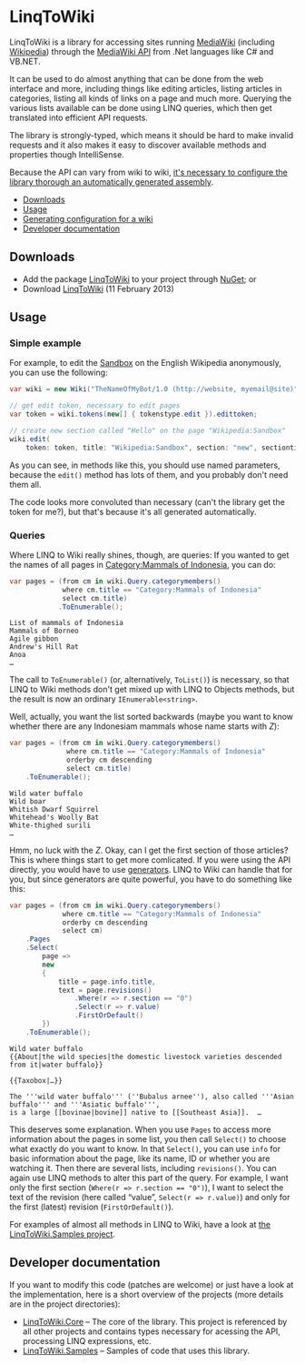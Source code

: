 ﻿LinqToWiki
==========

LinqToWiki is a library for accessing sites running [MediaWiki](http://www.mediawiki.org/)
(including [Wikipedia](http://en.wikipedia.org/)) through the [MediaWiki API](https://www.mediawiki.org/wiki/API)
from .Net languages like C# and VB.NET.

It can be used to do almost anything that can be done from the web interface and more,
including things like editing articles, listing articles in categories, listing all kinds of links on a page
and much more.
Querying the various lists available can be done using LINQ queries,
which then get translated into efficient API requests.

The library is strongly-typed, which means it should be hard to make invalid requests
and it also makes it easy to discover available methods and properties though IntelliSense.

Because the API can vary from wiki to wiki,
[it's necessary to configure the library thorough an automatically generated assembly](#generating-configuration-for-a-wiki).

- [Downloads](#downloads)
- [Usage](#usage)
- [Generating configuration for a wiki](#generating-configuration-for-a-wiki)
- [Developer documentation](#developer-documentation)

Downloads
---------

- Add the package [LinqToWiki](https://nuget.org/packages/LinqToWiki) to your project through [NuGet](https://nuget.org/); or
- Download [LinqToWiki](http://ltw.svick.org/LinqToWiki-enwiki-20130211.zip) (11 February 2013)

Usage
-----

### Simple example

For example, to edit the [Sandbox](http://en.wikipedia.org/wiki/Wikipedia:Sandbox) on the English Wikipedia anonymously, you can use the following:

```C#
var wiki = new Wiki("TheNameOfMyBot/1.0 (http://website, myemail@site)", "en.wikipedia.org");

// get edit token, necessary to edit pages
var token = wiki.tokens(new[] { tokenstype.edit }).edittoken;

// create new section called "Hello" on the page "Wikipedia:Sandbox"
wiki.edit(
    token: token, title: "Wikipedia:Sandbox", section: "new", sectiontitle: "Hello", text: "Hello world!");
```

As you can see, in methods like this, you should use named parameters,
because the `edit()` method has lots of them, and you probably don't need them all.

The code looks more convoluted than necessary (can't the library get the token for me?),
but that's because it's all generated automatically.

### Queries

Where LINQ to Wiki really shines, though, are queries:
If you wanted to get the names of all pages in [Category:Mammals of Indonesia](http://en.wikipedia.org/wiki/Category:Mammals_of_Indonesia),
you can do:

```C#
var pages = (from cm in wiki.Query.categorymembers()
             where cm.title == "Category:Mammals of Indonesia"
             select cm.title)
            .ToEnumerable();
```

```
List of mammals of Indonesia
Mammals of Borneo
Agile gibbon
Andrew's Hill Rat
Anoa
…
```

The call to `ToEnumerable()` (or, alternatively, `ToList()`) is necessary,
so that LINQ to Wiki methods don't get mixed up with LINQ to Objects methods, but the result is now an ordinary `IEnumerable<string>`.

Well, actually, you want the list sorted backwards (maybe you want to know whether there are any Indonesiam mammals whose name starts with *Z*):

```C#
var pages = (from cm in wiki.Query.categorymembers()
              where cm.title == "Category:Mammals of Indonesia"
              orderby cm descending 
              select cm.title)
    .ToEnumerable();
```

```
Wild water buffalo
Wild boar
Whitish Dwarf Squirrel
Whitehead's Woolly Bat
White-thighed surili
…
```

Hmm, no luck with the *Z*. Okay, can I get the first section of those articles?
This is where things start to get more comlicated. If you were using the API directly,
you would have to use [generators](http://www.mediawiki.org/wiki/API:Query#Generators).
LINQ to Wiki can handle that for you, but since generators are quite powerful,
you have to do something like this:

```C#
var pages = (from cm in wiki.Query.categorymembers()
             where cm.title == "Category:Mammals of Indonesia"
             orderby cm descending
             select cm)
    .Pages
    .Select(
        page =>
        new
        {
            title = page.info.title,
            text = page.revisions()
                .Where(r => r.section == "0")
                .Select(r => r.value)
                .FirstOrDefault()
        })
    .ToEnumerable();
```

```
Wild water buffalo
{{About|the wild species|the domestic livestock varieties descended from it|water buffalo}}

{{Taxobox|…}}

The '''wild water buffalo''' (''Bubalus arnee''), also called '''Asian buffalo''' and '''Asiatic buffalo''',
is a large [[bovinae|bovine]] native to [[Southeast Asia]].  …
```

This deserves some explanation. When you use `Pages` to access more information about the pages in some list,
you then call `Select()` to choose what exactly do you want to know.
In that `Select()`, you can use `info` for basic information about the page, like its name, ID or whether you are watching it.
Then there are several lists, including `revisions()`.
You can again use LINQ methods to alter this part of the query.
For example,
I want only the first section (`Where(r => r.section == "0")`),
I want to select the text of the revision (here called “value”, `Select(r => r.value)`)
and only for the first (latest) revision (`FirstOrDefault()`).

For examples of almost all methods in LINQ to Wiki,
have a look at [the LinqToWiki.Samples project](https://github.com/svick/LINQ-to-Wiki/blob/master/LinqToWiki.Samples/Program.cs).

Developer documentation
-----------------------

If you want to modify this code (patches are welcome) or just have a look at the implementation,
here is a short overview of the projects (more details are in the project directories):

* [LinqToWiki.Core](https://github.com/svick/LINQ-to-Wiki/tree/master/LinqToWiki.Core)
 – The core of the library. This project is referenced by all other projects and contains types necessary for acessing the API, processing LINQ expressions, etc.
* [LinqToWiki.Samples](https://github.com/svick/LINQ-to-Wiki/tree/master/LinqToWiki.Samples)
 – Samples of code that uses this library.
